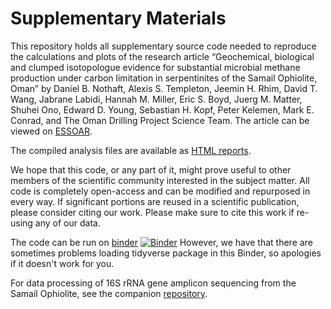 # Supplementary Materials

This repository holds all supplementary source code needed to reproduce the calculations and plots of the research article “Geochemical, biological and clumped isotopologue evidence for substantial microbial methane production under carbon limitation in serpentinites of the Samail Ophiolite, Oman” by Daniel B. Nothaft, Alexis S. Templeton, Jeemin H. Rhim, David T. Wang, Jabrane Labidi, Hannah M. Miller, Eric S. Boyd, Juerg M. Matter, Shuhei Ono, Edward D. Young, Sebastian H. Kopf, Peter Kelemen, Mark E. Conrad, and The Oman Drilling Project Science Team. The article can be viewed on [ESSOAR](https://doi.org/10.1002/essoar.10504124.1).

The compiled analysis files are available as [HTML reports](https://danote.github.io/Oman_CH4_stable_isotopes/).

We hope that this code, or any part of it, might prove useful to other members of the scientific community interested in the subject matter. All code is completely open-access and can be modified and repurposed in every way. If significant portions are reused in a scientific publication, please consider citing our work. Please make sure to cite this work if re-using any of our data.

The code can be run on [binder](https://mybinder.org/v2/gh/danote/Oman_CH4_stable_isotopes/master)
[![Binder](https://mybinder.org/badge_logo.svg)](https://mybinder.org/v2/gh/danote/Oman_CH4_stable_isotopes/master)
However, we have that there are sometimes problems loading tidyverse package in this Binder, so apologies if it doesn't work for you.

For data processing of 16S rRNA gene amplicon sequencing from the Samail Ophiolite, see the companion [repository](https://github.com/danote/Samail_16S_compilation).
